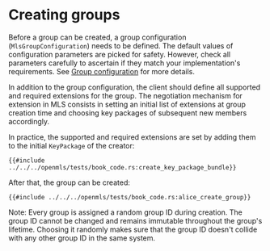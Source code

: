 # Creating groups

Before a group can be created, a group configuration (`MlsGroupConfiguration`) needs to be defined. The default values of configuration parameters are picked for safety. However, check all parameters carefully to ascertain if they match your implementation's requirements. See [Group configuration](group_config.md) for more details.

In addition to the group configuration, the client should define all supported and required extensions for the group. The negotiation mechanism for extension in MLS consists in setting an initial list of extensions at group creation time and choosing key packages of subsequent new members accordingly.

In practice, the supported and required extensions are set by adding them to the initial `KeyPackage` of the creator:

```rust,no_run,noplayground
{{#include ../../../openmls/tests/book_code.rs:create_key_package_bundle}}
```

After that, the group can be created:

```rust,no_run,noplayground
{{#include ../../../openmls/tests/book_code.rs:alice_create_group}}
```

Note: Every group is assigned a random group ID during creation. The group ID cannot be changed and remains immutable throughout the group's lifetime. Choosing it randomly makes sure that the group ID doesn't collide with any other group ID in the same system.
